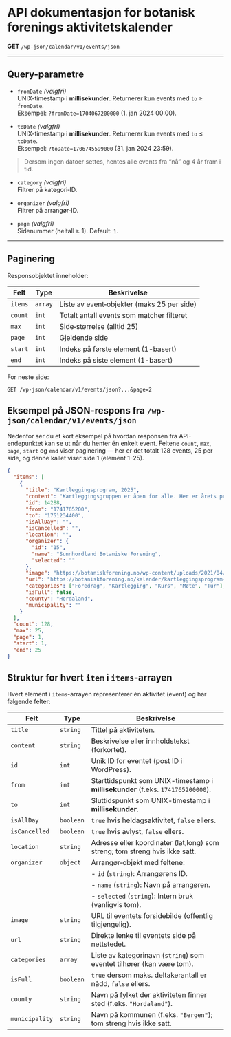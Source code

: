 # API dokumentasjon for botanisk forenings aktivitetskalender

**GET** `/wp-json/calendar/v1/events/json`

---

## Query-parametre

- `fromDate` _(valgfri)_  
  UNIX-timestamp i **millisekunder**. Returnerer kun events med `to` ≥ `fromDate`.  
  Eksempel: `?fromDate=1704067200000` (1. jan 2024 00:00).

- `toDate` _(valgfri)_  
  UNIX-timestamp i **millisekunder**. Returnerer kun events med `to` ≤ `toDate`.  
  Eksempel: `?toDate=1706745599000` (31. jan 2024 23:59).

> Dersom ingen datoer settes, hentes alle events fra “nå” og 4 år fram i tid.

- `category` _(valgfri)_  
  Filtrer på kategori‐ID.

- `organizer` _(valgfri)_  
  Filtrer på arrangør‐ID.

- `page` _(valgfri)_  
  Sidenummer (heltall ≥ 1). Default: `1`.

---

## Paginering

Responsobjektet inneholder:

| Felt    | Type    | Beskrivelse                               |
| ------- | ------- | ----------------------------------------- |
| `items` | `array` | Liste av event‐objekter (maks 25 per side)|
| `count` | `int`   | Totalt antall events som matcher filteret |
| `max`   | `int`   | Side‐størrelse (alltid 25)                |
| `page`  | `int`   | Gjeldende side                            |
| `start` | `int`   | Indeks på første element (1-basert)       |
| `end`   | `int`   | Indeks på siste element (1-basert)        |

For neste side:  
```http
GET /wp-json/calendar/v1/events/json?...&page=2
```

## Eksempel på JSON-respons fra `/wp-json/calendar/v1/events/json`

Nedenfor ser du et kort eksempel på hvordan responsen fra API-endepunktet kan se ut når du henter én enkelt event. Feltene `count`, `max`, `page`, `start` og `end` viser paginering — her er det totalt 128 events, 25 per side, og denne kallet viser side 1 (element 1–25).

```json
{
  "items": [
    {
      "title": "Kartleggingsprogram, 2025",
      "content": "Kartleggingsgruppen er åpen for alle. Her er årets program. Kontakt Alf Harry Øygarden for mer informasjon.",
      "id": 14288,
      "from": "1741765200",
      "to": "1751234400",
      "isAllDay": "",
      "isCancelled": "",
      "location": "",
      "organizer": {
        "id": "15",
        "name": "Sunnhordland Botaniske Forening",
        "selected": ""
      },
      "image": "https://botaniskforening.no/wp-content/uploads/2021/04/Tiriltunge-2000x500.jpg",
      "url": "https://botaniskforening.no/kalender/kartleggingsprogram-2025",
      "categories": ["Foredrag", "Kartlegging", "Kurs", "Møte", "Tur"],
      "isFull": false,
      "county": "Hordaland",
      "municipality": ""
    }
  ],
  "count": 128,
  "max": 25,
  "page": 1,
  "start": 1,
  "end": 25
}
```

## Struktur for hvert `item` i `items`-arrayen

Hvert element i `items`-arrayen representerer én aktivitet (event) og har følgende felter:

| Felt            | Type        | Beskrivelse                                                                                 |
| --------------- | ----------- | ------------------------------------------------------------------------------------------- |
| `title`         | `string`    | Tittel på aktiviteten.                                                                     |
| `content`       | `string`    | Beskrivelse eller innholdstekst (forkortet).                                               |
| `id`            | `int`       | Unik ID for eventet (post ID i WordPress).                                                 |
| `from`          | `int`       | Starttidspunkt som UNIX-timestamp i **millisekunder** (f.eks. `1741765200000`).            |
| `to`            | `int`       | Sluttidspunkt som UNIX-timestamp i **millisekunder**.                                       |
| `isAllDay`      | `boolean`   | `true` hvis heldagsaktivitet, `false` ellers.                                              |
| `isCancelled`   | `boolean`   | `true` hvis avlyst, `false` ellers.                                                        |
| `location`      | `string`    | Adresse eller koordinater (lat,long) som streng; tom streng hvis ikke satt.                |
| `organizer`     | `object`    | Arrangør‐objekt med feltene:                                                                |
|                 |             | - `id` (`string`): Arrangørens ID.                                                         |
|                 |             | - `name` (`string`): Navn på arrangøren.                                                  |
|                 |             | - `selected` (`string`): Intern bruk (vanligvis tom).                                      |
| `image`         | `string`    | URL til eventets forsidebilde (offentlig tilgjengelig).                                    |
| `url`           | `string`    | Direkte lenke til eventets side på nettstedet.                                             |
| `categories`    | `array`     | Liste av kategorinavn (`string`) som eventet tilhører (kan være tom).                       |
| `isFull`        | `boolean`   | `true` dersom maks. deltakerantall er nådd, `false` ellers.                                |
| `county`        | `string`    | Navn på fylket der aktiviteten finner sted (f.eks. `"Hordaland"`).                         |
| `municipality`  | `string`    | Navn på kommunen (f.eks. `"Bergen"`); tom streng hvis ikke satt.                            |
